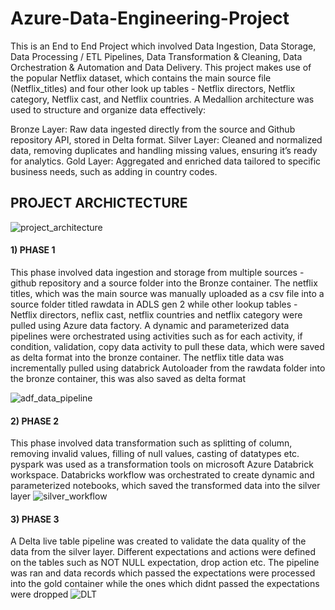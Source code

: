 # Azure-Data-Engineering-Project
This is an End to End Project which involved Data Ingestion, Data Storage, Data Processing / ETL Pipelines, Data Transformation & Cleaning, Data Orchestration & Automation and Data Delivery. This project makes use of the popular Netflix dataset, which contains the main source file (Netflix_titles) and four other look up tables - Netflix directors, Netflix category, Netflix cast, and Netflix countries. 
A Medallion architecture was used to structure and organize data effectively:

Bronze Layer: Raw data ingested directly from the source and Github repository API, stored in Delta format.
Silver Layer: Cleaned and normalized data, removing duplicates and handling missing values, ensuring it’s ready for analytics.
Gold Layer: Aggregated and enriched data tailored to specific business needs, such as adding in country codes.

## PROJECT ARCHICTECTURE
![project_architecture](https://private-user-images.githubusercontent.com/121890747/453922655-d477b71f-1c48-49cc-813c-f3f8d273f512.png?jwt=eyJhbGciOiJIUzI1NiIsInR5cCI6IkpXVCJ9.eyJpc3MiOiJnaXRodWIuY29tIiwiYXVkIjoicmF3LmdpdGh1YnVzZXJjb250ZW50LmNvbSIsImtleSI6ImtleTUiLCJleHAiOjE3NDk2NDczNjUsIm5iZiI6MTc0OTY0NzA2NSwicGF0aCI6Ii8xMjE4OTA3NDcvNDUzOTIyNjU1LWQ0NzdiNzFmLTFjNDgtNDljYy04MTNjLWYzZjhkMjczZjUxMi5wbmc_WC1BbXotQWxnb3JpdGhtPUFXUzQtSE1BQy1TSEEyNTYmWC1BbXotQ3JlZGVudGlhbD1BS0lBVkNPRFlMU0E1M1BRSzRaQSUyRjIwMjUwNjExJTJGdXMtZWFzdC0xJTJGczMlMkZhd3M0X3JlcXVlc3QmWC1BbXotRGF0ZT0yMDI1MDYxMVQxMzA0MjVaJlgtQW16LUV4cGlyZXM9MzAwJlgtQW16LVNpZ25hdHVyZT05ZjQ0MGQ4NzBlODg5OGNmM2Y3YzVjZjQ3NzE1MGRlYTdiM2QzNjRlNjliYmQ4NWJmZDZlMjAwYzdiZGI2NjkzJlgtQW16LVNpZ25lZEhlYWRlcnM9aG9zdCJ9.o_AOy24VHabxYMCIH92hLKyjefmbsJxFLNmOOg0tbFg)



#### 1) PHASE 1
This phase involved data ingestion and storage from multiple sources - github repository and a source folder into the Bronze container. The netflix titles, which was the main source was manually uploaded as a csv file into a source folder titled rawdata in ADLS gen 2 while other lookup tables - Netflix directors, neflix cast, netflix countries and netflix category were pulled using Azure data factory. A dynamic and parameterized data pipelines were orchestrated using activities such as for each activity, if condition, validation, copy data activity to pull these data, which were saved as delta format into the bronze container. The netflix title data was incrementally pulled using databrick Autoloader from the rawdata folder into the bronze container, this was also saved as delta format
   
![adf_data_pipeline](https://private-user-images.githubusercontent.com/121890747/453949832-92fd0b31-0ee6-4218-9580-efebdbfe61cd.png?jwt=eyJhbGciOiJIUzI1NiIsInR5cCI6IkpXVCJ9.eyJpc3MiOiJnaXRodWIuY29tIiwiYXVkIjoicmF3LmdpdGh1YnVzZXJjb250ZW50LmNvbSIsImtleSI6ImtleTUiLCJleHAiOjE3NDk2NTA3MDYsIm5iZiI6MTc0OTY1MDQwNiwicGF0aCI6Ii8xMjE4OTA3NDcvNDUzOTQ5ODMyLTkyZmQwYjMxLTBlZTYtNDIxOC05NTgwLWVmZWJkYmZlNjFjZC5wbmc_WC1BbXotQWxnb3JpdGhtPUFXUzQtSE1BQy1TSEEyNTYmWC1BbXotQ3JlZGVudGlhbD1BS0lBVkNPRFlMU0E1M1BRSzRaQSUyRjIwMjUwNjExJTJGdXMtZWFzdC0xJTJGczMlMkZhd3M0X3JlcXVlc3QmWC1BbXotRGF0ZT0yMDI1MDYxMVQxNDAwMDZaJlgtQW16LUV4cGlyZXM9MzAwJlgtQW16LVNpZ25hdHVyZT00YTgxYWUwYjk1YTc5NTgzZTYwZGQ0OWExMjhhZmNkMTY3NzczZWE5NzE5ZWVlMWM2ZTNmOWM3ZGE1OGU0ZDNiJlgtQW16LVNpZ25lZEhlYWRlcnM9aG9zdCJ9.guq5ZKv3XdIzAsVLl_E8E7tAtAJ83T8QMlpzkNzXZvY)

#### 2) PHASE 2
This phase involved data transformation such as splitting of column, removing invalid values, filling of null values, casting of datatypes etc. pyspark was used as a transformation tools on microsoft Azure Databrick workspace. Databricks workflow was orchestrated to create dynamic and parameterized notebooks, which saved the transformed data into the silver layer 
![silver_workflow](https://private-user-images.githubusercontent.com/121890747/453961432-b53605ce-25fc-49b1-8275-8ca2972cd7c6.png?jwt=eyJhbGciOiJIUzI1NiIsInR5cCI6IkpXVCJ9.eyJpc3MiOiJnaXRodWIuY29tIiwiYXVkIjoicmF3LmdpdGh1YnVzZXJjb250ZW50LmNvbSIsImtleSI6ImtleTUiLCJleHAiOjE3NDk2NTIwNDQsIm5iZiI6MTc0OTY1MTc0NCwicGF0aCI6Ii8xMjE4OTA3NDcvNDUzOTYxNDMyLWI1MzYwNWNlLTI1ZmMtNDliMS04Mjc1LThjYTI5NzJjZDdjNi5wbmc_WC1BbXotQWxnb3JpdGhtPUFXUzQtSE1BQy1TSEEyNTYmWC1BbXotQ3JlZGVudGlhbD1BS0lBVkNPRFlMU0E1M1BRSzRaQSUyRjIwMjUwNjExJTJGdXMtZWFzdC0xJTJGczMlMkZhd3M0X3JlcXVlc3QmWC1BbXotRGF0ZT0yMDI1MDYxMVQxNDIyMjRaJlgtQW16LUV4cGlyZXM9MzAwJlgtQW16LVNpZ25hdHVyZT1iOGY2MDA1ZDhiNGI4MzM1ZTYxMzA1OTBkZjhlYmE2NTgyZDUxOGIxNjhlMWY0ODg5YmI0N2FiNGUzMzkyZTIxJlgtQW16LVNpZ25lZEhlYWRlcnM9aG9zdCJ9.NYu6v5r4DDLLVblCjWxVGhXvrImEe6qxXTDb02NFk4k)

#### 3) PHASE 3
A Delta live table pipeline was created to validate the data quality of the data from the silver layer. Different expectations and actions were defined on the tables such as NOT NULL expectation, drop action etc. The pipeline was ran and data records which passed the expectations were processed into the gold container while the ones which didnt passed the expectations were dropped
![DLT](https://private-user-images.githubusercontent.com/121890747/453973262-1517a8c5-dce5-4000-ba5a-6ec1aa6f519b.png?jwt=eyJhbGciOiJIUzI1NiIsInR5cCI6IkpXVCJ9.eyJpc3MiOiJnaXRodWIuY29tIiwiYXVkIjoicmF3LmdpdGh1YnVzZXJjb250ZW50LmNvbSIsImtleSI6ImtleTUiLCJleHAiOjE3NDk2NTM0OTYsIm5iZiI6MTc0OTY1MzE5NiwicGF0aCI6Ii8xMjE4OTA3NDcvNDUzOTczMjYyLTE1MTdhOGM1LWRjZTUtNDAwMC1iYTVhLTZlYzFhYTZmNTE5Yi5wbmc_WC1BbXotQWxnb3JpdGhtPUFXUzQtSE1BQy1TSEEyNTYmWC1BbXotQ3JlZGVudGlhbD1BS0lBVkNPRFlMU0E1M1BRSzRaQSUyRjIwMjUwNjExJTJGdXMtZWFzdC0xJTJGczMlMkZhd3M0X3JlcXVlc3QmWC1BbXotRGF0ZT0yMDI1MDYxMVQxNDQ2MzZaJlgtQW16LUV4cGlyZXM9MzAwJlgtQW16LVNpZ25hdHVyZT1iNzc2M2UwZjc4NmMwZWFhYjM1OGZlOGY5YTNkM2U2NDVmZTQ4ZDgyMWU5YTM3YThlM2Q3OWFhYmE5Y2NjYWY0JlgtQW16LVNpZ25lZEhlYWRlcnM9aG9zdCJ9.OLVjT-mD7Audhb2FiIW7cSIy_zpxie4GNZO0tEksZ8o)

